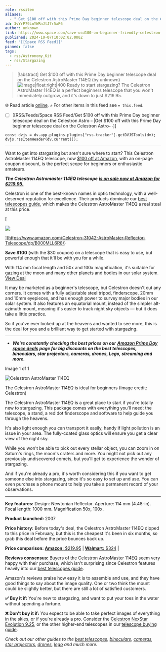 ```yaml
---
role: rssitem
aliases:
  - " Get $100 off with this Prime Day beginner telescope deal on the Celestron AstroMaster 114EQ "
id: 3vYrP79LnYWRnJtJ7r5xP6
author: unknown
link: https://www.space.com/save-usd100-on-beginner-friendly-celestron-astromaster-114eq-at-amazon-prime-day-october-2024
published: 2024-10-07T10:02:02.000Z
feed: "[[Space RSS Feed]]"
pinned: false
tags:
  - rss/Astronomy_Kit
  - rss/Stargazing
---
```


> [!abstract]  Get $100 off with this Prime Day beginner telescope deal on the Celestron AstroMaster 114EQ  (by unknown)
> ![image|float:right|400](https://cdn.mos.cms.futurecdn.net/4NgoEMy3qf4NU2AHuPsXmF.jpg) Ready to start stargazing? The Celestron AstroMaster 114EQ is a perfect beginners telescope that you won't immediately outgrow, and it's down to just $219.95.

🌐 Read article [online](https://www.space.com/save-usd100-on-beginner-friendly-celestron-astromaster-114eq-at-amazon-prime-day-october-2024). ⤴ For other items in this feed see `= this.feed`.

- [ ] [[RSS/Feeds/Space RSS Feed/Get $100 off with this Prime Day beginner telescope deal on the Celestron Astro⋯|Get $100 off with this Prime Day beginner telescope deal on the Celestron Astro⋯]]

~~~dataviewjs
const dvjs = dv.app.plugins.plugins["rss-tracker"].getDVJSTools(dv);
dvjs.rssItemHeader(dv.current());
~~~

- - -

Want to get into stargazing but aren't sure where to start? This Celestron AstroMaster 114EQ telescope, now [$100 off at Amazon](https://www.amazon.com/Celestron-31042-AstroMaster-Reflector-Telescope/dp/B000MLL6R8/), with an on-page coupon discount, is the perfect scope for beginners or enthusiastic amateurs.

_**The Celestron Astromaster 114EQ telescope**_ [_**is on sale now at Amazon for $219.95.**_](https://www.amazon.com/Celestron-31042-AstroMaster-Reflector-Telescope/dp/B000MLL6R8/)

Celestron is one of the best-known names in optic technology, with a well-deserved reputation for excellence. Their products dominate our [best telescopes guide](https://www.space.com/15693-telescopes-beginners-telescope-reviews-buying-guide.html), which makes the Celestron AstroMaster 114EQ a real steal at this price.[](https://www.amazon.com/Celestron-31042-AstroMaster-Reflector-Telescope/dp/B000MLL6R8/)

[

![](https://cdn.mos.cms.futurecdn.net/WACNdiWczxPF6TrMK7sE7U.jpg)







](https://www.amazon.com/Celestron-31042-AstroMaster-Reflector-Telescope/dp/B000MLL6R8/)

[](https://www.amazon.com/Celestron-31042-AstroMaster-Reflector-Telescope/dp/B000MLL6R8/)**Save $100** (with the $30 coupon) on a telescope that is easy to use, but powerful enough that it'll be with you for a while.

With 114 mm focal length and 50x and 100x magnification, it's suitable for gazing at the moon and many other planets and bodies in our solar system.  
[View Deal](https://www.amazon.com/Celestron-31042-AstroMaster-Reflector-Telescope/dp/B000MLL6R8/)

It may be marketed as a beginner's telescope, but Celestron doesn't cut any corners. It comes with a fully adjustable steel tripod, finderscope, 20mm and 10mm eyepieces, and has enough power to survey major bodies in our solar system. It also features an equatorial mount, instead of the simpler alt-azimuth mount, meaning it's easier to track night sky objects — but it does take a little practice.

So if you've ever looked up at the heavens and wanted to see more, this is the deal for you and a brilliant way to get started with stargazing.

---

- _**We're constantly checking the best prices on our**_ [_**Amazon Prime Day space deals**_](https://www.space.com/amazon-prime-day-space-deals) _**page for big discounts on the best telescopes, binoculars, star projectors, cameras, drones, Lego, streaming and more.**_

Image 1 of 1

![Celestron AstroMaster 114EQ](https://cdn.mos.cms.futurecdn.net/87KRYZ2rtY4TcPzN3YsKCK.jpg)

The Celestron AstroMaster 114EQ is ideal for beginners (Image credit: Celestron)

The Celestron AstroMaster 114EQ is a great place to start if you're totally new to stargazing. This package comes with everything you'll need; the telescope, a stand, a red dot finderscope and software to help guide you through the heavens.

It's also light enough you can transport it easily, handy if light pollution is an issue in your area. The fully-coated glass optics will ensure you get a clear view of the night sky.

While you won't be able to pick out every stellar object, you can zoom in on Saturn's rings, the moon's craters and more. You might not pick out any previously undiscovered comets, but you'll get to experience the wonder of stargazing.

And if you're already a pro, it's worth considering this if you want to get someone else into stargazing, since it's so easy to set up and use. You can even purchase a phone mount to help you take a permanent record of your observations.

---

**Key features:** Design: Newtonian Reflector. Aperture: 114 mm (4.48-in). Focal length: 1000 mm. Magnification 50x, 100x.

**Product launched:** 2007

**Price history:** Before today's deal, the Celestron AstroMaster 114EQ dipped to this price in February, but this is the cheapest it's been in six months, so grab this deal before the price bounces back up.

**Price comparison:** [**Amazon:** $219.95](https://www.amazon.com/Celestron-31042-AstroMaster-Reflector-Telescope/dp/B000MLL6R8/) | [**Walmart:** $324](https://www.walmart.com/ip/Celestron-AstroMaster-114EQ-Newtonian-Telescope-Reflector-Beginners-Fully-Coated-Glass-Optics-Adjustable-Height-Tripod-Bonus-Astronomy-Software-Packa/918109902) |

**Reviews consensus:** Buyers of the Celestron AstroMaster 114EQ seem very happy with their purchase, which isn't surprising since Celestron features heavily into our [best telescopes guide](https://www.space.com/15693-telescopes-beginners-telescope-reviews-buying-guide.html).

Amazon's reviews praise how easy it is to assemble and use, and they have good things to say about the image quality. One or two think the mount could be slightly better, but there are still a lot of satisfied customers.

**✅ Buy it if:** You're new to stargazing, and want to put your toes in the water without spending a fortune.

**❌ Don't buy it if:** You expect to be able to take perfect images of everything in the skies, or if you're already a pro. Consider the [Celestron NexStar Evolution 9.25](https://www.amazon.com/Celestron-NexStar-Evolution-Schmidt-Cassegrain-Telescope/dp/B00K6E1VUS/), or the other higher-end telescopes in our [telescope buying guide](https://www.space.com/15693-telescopes-beginners-telescope-reviews-buying-guide.html).

_Check out our other guides to the_ [_best telescopes_](https://www.space.com/15693-telescopes-beginners-telescope-reviews-buying-guide.html)_,_ [_binoculars_](https://www.space.com/26021-best-binoculars.html)_,_ [_cameras_](https://www.space.com/best-cameras)_,_ [_star projectors_](https://www.space.com/best-star-projectors)_,_ [_drones_](https://www.space.com/best-drones)_,_ [_lego_](https://www.space.com/best-lego-space-sets) _and much more._